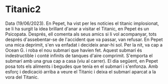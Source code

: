 # Titanic2
Data (19/06/2023).
En Pepet, ha vist per les notícies el titanic implosionat, se li ha surgit la idea brillant d'anar a visitar el Titanic, en Pepet és un Psicopata. Després, ell comenta als seus amics si li vol acompanyar, tots després d'assebentar-se de l'accident que va passar, van refusar. En Pepet una mica deprimit, s'en va enfadat i decideix anar-hi sol. Per la nit, va cap a Ocean G. i roba el nou submarí que havíen fet. Aquest submarí és indestructible i conté infinits de tanques d'aire comprimit. S'emporta el submarí amb una grua cap a casa (viu al carrer). El dia següent, en Pepet posa tots els aliments i begudes que tenía en el submarí i s'enfonza. Amb esforç i dedicació arriba a veure el Titanic i deixa el submarí aparcat a la vora del Titanic.
